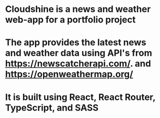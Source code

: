 # Cloudshine is a news and weather web-app for a portfolio project
# The app provides the latest news and weather data using API's from https://newscatcherapi.com/. and https://openweathermap.org/

# It is built using React, React Router, TypeScript, and SASS
